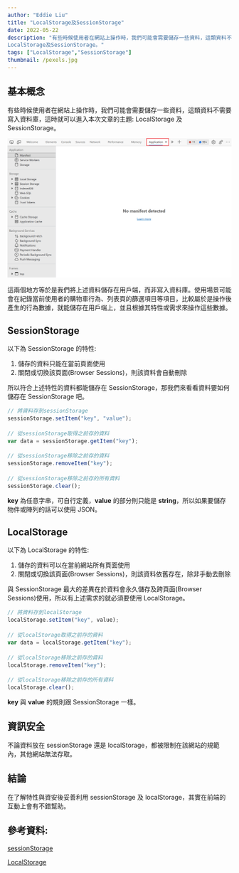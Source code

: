 ```yaml
---
author: "Eddie Liu"
title: "LocalStorage及SessionStorage"
date: 2022-05-22
description: "有些時候使用者在網站上操作時，我們可能會需要儲存一些資料，這類資料不需要寫入資料庫，這時就可以進入本次文章的主題:
LocalStorage及SessionStorage。"
tags: ["LocalStorage","SessionStorage"]
thumbnail: /pexels.jpg
---
```


## 基本概念

有些時候使用者在網站上操作時，我們可能會需要儲存一些資料，這類資料不需要寫入資料庫，這時就可以進入本次文章的主題:
LocalStorage 及 SessionStorage。

![](/storage-application.png)

這兩個地方等於是我們將上述資料儲存在用戶端，而非寫入資料庫。使用場景可能會在紀錄當前使用者的購物車行為、列表頁的篩選項目等項目，比較屬於是操作後產生的行為數據，就能儲存在用戶端上，並且根據其特性或需求來操作這些數據。

## SessionStorage

以下為 SessionStorage 的特性:

1. 儲存的資料只能在當前頁面使用
2. 關閉或切換該頁面(Browser Sessions)，則該資料會自動刪除

所以符合上述特性的資料都能儲存在 SessionStorage，那我們來看看資料要如何儲存在 SessionStorage 吧。

```js
// 將資料存到sessionStorage
sessionStorage.setItem("key", "value");

// 從sessionStorage取得之前存的資料
var data = sessionStorage.getItem("key");

// 從sessionStorage移除之前存的資料
sessionStorage.removeItem("key");

// 從sessionStorage移除之前存的所有資料
sessionStorage.clear();
```

**key** 為任意字串，可自行定義，**value** 的部分則只能是 **string**，所以如果要儲存物件或陣列的話可以使用 JSON。

## LocalStorage

以下為 LocalStorage 的特性:

1. 儲存的資料可以在當前網站所有頁面使用
2. 關閉或切換該頁面(Browser Sessions)，則該資料依舊存在，除非手動去刪除

與 SessionStorage 最大的差異在於資料會永久儲存及跨頁面(Browser Sessions)使用，所以有上述需求的就必須要使用 LocalStorage。

```js
// 將資料存到localStorage
localStorage.setItem("key", value);

// 從localStorage取得之前存的資料
var data = localStorage.getItem("key");

// 從localStorage移除之前存的資料
localStorage.removeItem("key");

// 從localStorage移除之前存的所有資料
localStorage.clear();
```

**key** 與 **value** 的規則跟 SessionStorage 一樣。

## 資訊安全

不論資料放在 sessionStorage 還是 localStorage，都被限制在該網站的規範內，其他網站無法存取。

## 結論

在了解特性與資安後妥善利用 sessionStorage 及 localStorage，其實在前端的互動上會有不錯幫助。

## 參考資料:

[sessionStorage](https://developer.mozilla.org/zh-TW/docs/Web/API/Window/sessionStorage)

[LocalStorage](https://developer.mozilla.org/zh-TW/docs/Web/API/Window/localStorage)
